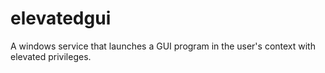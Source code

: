 # elevatedgui
A windows service that launches a GUI program in the user's context with elevated privileges.
